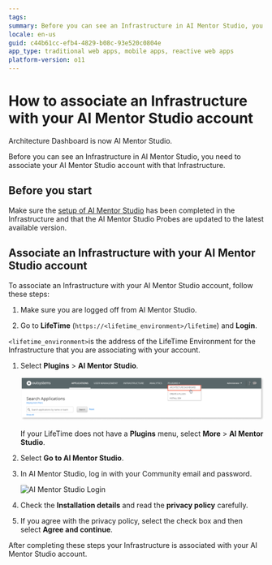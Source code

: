```yaml
---
tags: 
summary: Before you can see an Infrastructure in AI Mentor Studio, you need to associate your AI Mentor Studio account with that infrastructure. Learn how to do it here.
locale: en-us
guid: c44b61cc-efb4-4829-b08c-93e520c0804e
app_type: traditional web apps, mobile apps, reactive web apps
platform-version: o11
---
```


# How to associate an Infrastructure with your AI Mentor Studio account

<div class="info" markdown="1">

Architecture Dashboard is now AI Mentor Studio.

</div>

Before you can see an Infrastructure in AI Mentor Studio, you need to associate your AI Mentor Studio account with that Infrastructure.

## Before you start

Make sure the [setup of AI Mentor Studio](how-setup.md) has been completed in the Infrastructure and that the AI Mentor Studio Probes are updated to the latest available version.

## Associate an Infrastructure with your AI Mentor Studio account

To associate an Infrastructure with your AI Mentor Studio account, follow these steps:

1. Make sure you are logged off from AI Mentor Studio.

1. Go to **LifeTime** (`https://<lifetime_environment>/lifetime`) and **Login**.

`<lifetime_environment>`is the address of the LifeTime Environment for the Infrastructure that you are associating with your account.

1. Select **Plugins** \> **AI Mentor Studio**.

    ![AI Mentor Studio Plugin](images/setup-plugin-lt.png)

    <div class="info" markdown="1">

    If your LifeTime does not have a **Plugins** menu, select **More** \> **AI Mentor Studio**.

    </div>

1. Select **Go to AI Mentor Studio**.

1. In AI Mentor Studio, log in with your Community email and password.

    ![AI Mentor Studio Login](images/assosiate-login.png)

1. Check the **Installation details** and read the **privacy policy** carefully.

1. If you agree with the privacy policy, select the check box and then select **Agree and continue**.

After completing these steps your Infrastructure is associated with your AI Mentor Studio account.
